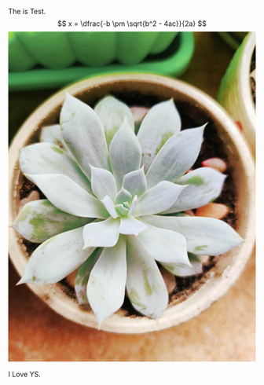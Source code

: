 The is Test.
$$	x = \dfrac{-b \pm \sqrt{b^2 - 4ac}}{2a} $$
![2020-4-6](./image/succulent_plant.jpg "Succulent Plant")

I Love YS.
